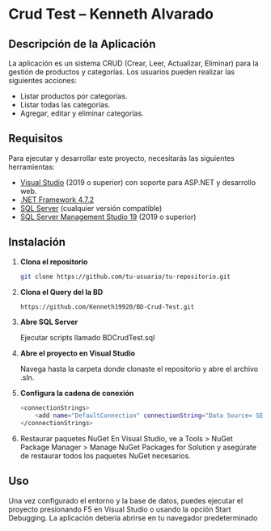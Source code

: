 # Crud Test – Kenneth Alvarado

## Descripción de la Aplicación

La aplicación es un sistema CRUD (Crear, Leer, Actualizar, Eliminar) para la gestión de productos y categorías. Los usuarios pueden realizar las siguientes acciones:

- Listar productos por categorías.
- Listar todas las categorías.
- Agregar, editar y eliminar categorías.

## Requisitos

Para ejecutar y desarrollar este proyecto, necesitarás las siguientes herramientas:

- [Visual Studio](https://visualstudio.microsoft.com/) (2019 o superior) con soporte para ASP.NET y desarrollo web.
- [.NET Framework 4.7.2](https://dotnet.microsoft.com/download/dotnet-framework/net472)
- [SQL Server](https://www.microsoft.com/es-es/sql-server/sql-server-downloads) (cualquier versión compatible)
- [SQL Server Management Studio 19](https://learn.microsoft.com/en-us/sql/ssms/download-sql-server-management-studio-ssms?view=sql-server-ver15) (2019 o superior)

## Instalación

1. **Clona el repositorio**

   ```sh
   git clone https://github.com/tu-usuario/tu-repositorio.git

2. **Clona el Query del la BD**
     ```sh
   https://github.com/Kenneth19920/BD-Crud-Test.git
     
4. **Abre SQL Server**
   
   Ejecutar scripts llamado BDCrudTest.sql

5. **Abre el proyecto en Visual Studio**

   Navega hasta la carpeta donde clonaste el repositorio y abre el archivo .sln.

   
6. **Configura la cadena de conexión**
   
    ```sh
    <connectionStrings>
		<add name="DefaultConnection" connectionString="Data Source= SERVER-NAME ;initial catalog=BDCrudTest;integrated security=True;MultipleActiveResultSets=True" providerName="System.Data.SqlClient" />
	</connectionStrings>

7.  Restaurar paquetes NuGet
 En Visual Studio, ve a Tools > NuGet Package Manager > Manage NuGet Packages for Solution y asegúrate de restaurar todos los paquetes NuGet necesarios.

## Uso

Una vez configurado el entorno y la base de datos, puedes ejecutar el proyecto presionando F5 en Visual Studio o usando la opción Start Debugging. La aplicación debería abrirse en tu navegador predeterminado
  

    
